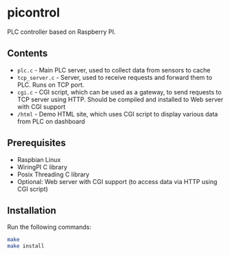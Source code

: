 # picontrol

PLC controller based on Raspberry PI.

## Contents

* `plc.c` - Main PLC server, used to collect data from sensors to cache
* `tcp_server.c` - Server, used to receive requests and forward them to PLC. Runs on TCP port.
* `cgi.c` - CGI script, which can be used as a gateway, to send requests to TCP server using HTTP. Should be compiled and installed to Web server with CGI support
* `/html` - Demo HTML site, which uses CGI script to display various data from PLC on dashboard 

## Prerequisites

* Raspbian Linux
* WiringPI C library
* Posix Threading C library
* Optional: Web server with CGI support (to access data via HTTP using CGI script)

## Installation

Run the following commands:

```bash
make
make install
```

